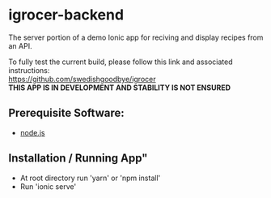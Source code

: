 # igrocer-backend

The server portion of a demo Ionic app for reciving and display recipes from an API.

To fully test the current build, please follow this link and associated instructions:  
https://github.com/swedishgoodbye/igrocer  
**THIS APP IS IN DEVELOPMENT AND STABILITY IS NOT ENSURED**

## Prerequisite Software:  
* [node.js](https://nodejs.org/en/) 


## Installation / Running App"
* At root directory run 'yarn' or 'npm install'
* Run 'ionic serve'
